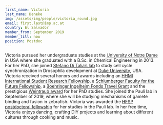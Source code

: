 ```yaml
---
first_name: Victoria
last_name: Deneke
img: /assets/img/people/victoria_round.jpg
email: first.last@imp.ac.at
country: El Salvador
member_from: September 2019
member_till: now
position: Postdoc
---
```

Victoria pursued her undergraduate studies at the [University of Notre Dame](www.nd.edu) in USA where she graduated with a B.Sc. in Chemical Engineering in 2013. For her PhD, she joined [Stefano Di Talia’s lab](https://sites.duke.edu/ditalialab/) to study cell cycle synchronization in Drosophila development at [Duke University](www.duke.edu), USA. Victoria received several honors and awards including an [HHMI International Student Research Fellowship](https://www.hhmi.org/news/hhmi-selects-20-international-student-research-fellows), a [Schlumberger Faculty for the Future Fellowship](https://www.facultyforthefuture.net/), a [Boehringer Ingelheim Fonds Travel Grant](https://www.bifonds.de/fellowships-grants/travel-grants.html) and the prestigious [Weintraub award](https://www.fredhutch.org/en/research/divisions/basic-sciences-division/weintraub-graduate-student-award.html) for her PhD studies. She joined the Pauli lab in September of 2019, where she will be studying mechanisms of gamete binding and fusion in zebrafish. Victoria was awarded the [HFSP postdoctoral fellowship](https://www.hfsp.org/funding/hfsp-funding/postdoctoral-fellowships) for her studies in the Pauli lab. In her free time, Victoria enjoys dancing, crafting DIY projects and learning about different cultures through cooking and music.

